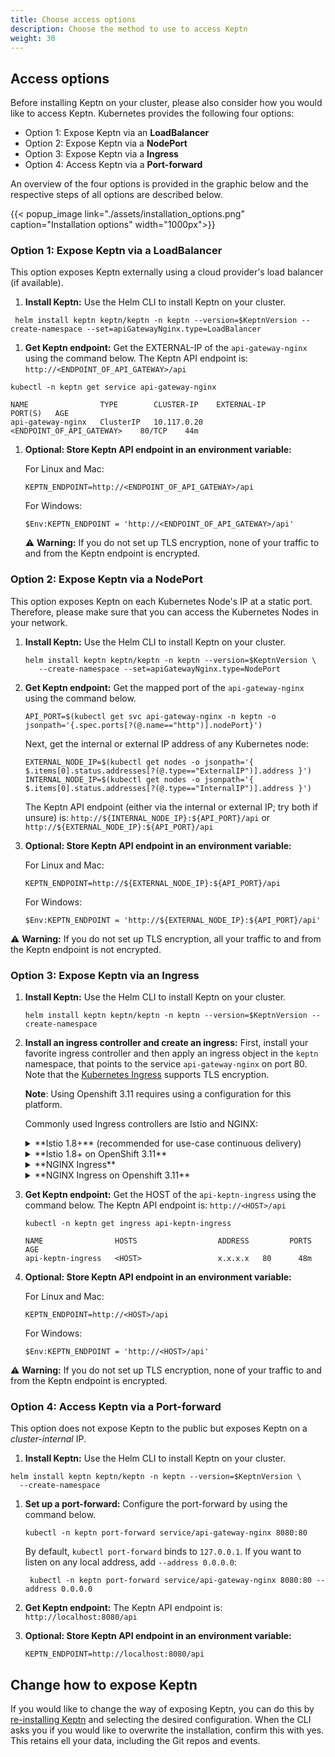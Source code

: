 ```yaml
---
title: Choose access options
description: Choose the method to use to access Keptn
weight: 30
---
```

 
## Access options

Before installing Keptn on your cluster, please also consider how you would like to access Keptn.
Kubernetes provides the following four options:

* Option 1: Expose Keptn via an **LoadBalancer**
* Option 2: Expose Keptn via a **NodePort**
* Option 3: Expose Keptn via a **Ingress**
* Option 4: Access Keptn via a **Port-forward**

An overview of the four options is provided in the graphic below and the respective steps of all options are described below.

{{< popup_image
link="./assets/installation_options.png"
caption="Installation options"
width="1000px">}}

### Option 1: Expose Keptn via a LoadBalancer
This option exposes Keptn externally using a cloud provider's load balancer (if available).

1. **Install Keptn:** Use the Helm CLI to install Keptn on your cluster.
  ```
   helm install keptn keptn/keptn -n keptn --version=$KeptnVersion --create-namespace --set=apiGatewayNginx.type=LoadBalancer
  ```

1. **Get Keptn endpoint:**  Get the EXTERNAL-IP of the `api-gateway-nginx` using the command below. The Keptn API endpoint is: `http://<ENDPOINT_OF_API_GATEWAY>/api`
  ```
  kubectl -n keptn get service api-gateway-nginx
  ```
  ```
  NAME                TYPE        CLUSTER-IP    EXTERNAL-IP                  PORT(S)   AGE
  api-gateway-nginx   ClusterIP   10.117.0.20   <ENDPOINT_OF_API_GATEWAY>    80/TCP    44m
  ```

1. **Optional: Store Keptn API endpoint in an environment variable:**

    For Linux and Mac:
    ```
    KEPTN_ENDPOINT=http://<ENDPOINT_OF_API_GATEWAY>/api
    ```

    For Windows:
    ```
    $Env:KEPTN_ENDPOINT = 'http://<ENDPOINT_OF_API_GATEWAY>/api'
    ```

    :warning: **Warning:** If you do not set up TLS encryption,
    none of your traffic to and from the Keptn endpoint is encrypted.

### Option 2: Expose Keptn via a NodePort
This option exposes Keptn on each Kubernetes Node's IP at a static port. Therefore, please make sure that you can access the Kubernetes Nodes in your network.

1. **Install Keptn:** Use the Helm CLI to install Keptn on your cluster.
   ```
   helm install keptn keptn/keptn -n keptn --version=$KeptnVersion \
      --create-namespace --set=apiGatewayNginx.type=NodePort
   ```

1. **Get Keptn endpoint:** Get the mapped port of the `api-gateway-nginx` using the command below.

    ```
    API_PORT=$(kubectl get svc api-gateway-nginx -n keptn -o jsonpath='{.spec.ports[?(@.name=="http")].nodePort}')
    ```
    Next, get the internal or external IP address of any Kubernetes node:

    ```
    EXTERNAL_NODE_IP=$(kubectl get nodes -o jsonpath='{ $.items[0].status.addresses[?(@.type=="ExternalIP")].address }')
    INTERNAL_NODE_IP=$(kubectl get nodes -o jsonpath='{ $.items[0].status.addresses[?(@.type=="InternalIP")].address }')
    ```

    The Keptn API endpoint (either via the internal or external IP; try both if unsure) is: `http://${INTERNAL_NODE_IP}:${API_PORT}/api` or `http://${EXTERNAL_NODE_IP}:${API_PORT}/api`

1. **Optional: Store Keptn API endpoint in an environment variable:**

    For Linux and Mac:
    ```
    KEPTN_ENDPOINT=http://${EXTERNAL_NODE_IP}:${API_PORT}/api
    ```

    For Windows:
    ```
    $Env:KEPTN_ENDPOINT = 'http://${EXTERNAL_NODE_IP}:${API_PORT}/api'
    ```

:warning: **Warning:** If you do not set up TLS encryption, all your traffic to and from the Keptn endpoint is not encrypted.

### Option 3: Expose Keptn via an Ingress

1. **Install Keptn:** Use the Helm CLI to install Keptn on your cluster.
   ```
   helm install keptn keptn/keptn -n keptn --version=$KeptnVersion --create-namespace
   ```

1. **Install an ingress controller and create an ingress:**
   First, install your favorite ingress controller
   and then apply an ingress object in the `keptn` namespace, 
   that points to the service `api-gateway-nginx` on port 80.
   Note that the [Kubernetes Ingress](https://kubernetes.io/docs/concepts/services-networking/ingress/)
   supports TLS encryption.

   **Note**: Using Openshift 3.11 requires using a configuration for this platform.

    Commonly used Ingress controllers are Istio and NGINX:

    <details><summary>**Istio 1.8+** (recommended for use-case continuous delivery)</summary>
    <p>

    * Istio provides an Ingress Controller. To install Istio, please refer to the [official documentation](https://istio.io/latest/docs/setup/install/).

    * [Determine the ingress IP](https://istio.io/latest/docs/tasks/traffic-management/ingress/ingress-control/#determining-the-ingress-ip-and-ports):

      ```
      kubectl -n istio-system get svc istio-ingressgateway
      ```

    * Create an `ingress-manifest.yaml` manifest for an Ingress object in which you set IP-ADDRESS or your hostname and then apply the manifest. (**Note:** In the example below, `nip.io` is used as wildcard DNS for the IP address.)

      ```
      apiVersion: networking.k8s.io/v1
      kind: Ingress
      metadata:
        annotations:
          kubernetes.io/ingress.class: istio
        name: api-keptn-ingress
        namespace: keptn
      spec:
        rules:
        - host: <IP-ADDRESS>.nip.io
          http:
            paths:
            - path: /
              pathType: Prefix
              backend:
                service:
                  name: api-gateway-nginx
                  port:
                    number: 80
      ```

      ```
      kubectl apply -f ingress-manifest.yaml
      ```

    </p>
    </details>

    <details><summary>**Istio 1.8+ on OpenShift 3.11**</summary>
    <p>

    * Istio provides an Ingress Controller. To install Istio, please refer to the [official documentation](https://istio.io/latest/docs/setup/install/).

    * [Determine the ingress IP](https://istio.io/latest/docs/tasks/traffic-management/ingress/ingress-control/#determining-the-ingress-ip-and-ports):

    ```
    kubectl -n istio-system get svc istio-ingressgateway
    ```

    * Create an `ingress-manifest.yaml` manifest for an Ingress object in which you set IP-ADDRESS or your hostname and then apply the manifest. (**Note:** In the example below, `nip.io` is used as wildcard DNS for the IP address.)

      ```
      apiVersion: networking.k8s.io/v1beta1
      kind: Ingress
      metadata:
        annotations:
          kubernetes.io/ingress.class: istio
        name: api-keptn-ingress
        namespace: keptn
      spec:
        rules:
        - host: <IP-ADDRESS>.nip.io
          http:
            paths:
            - backend:
                serviceName: api-gateway-nginx
                servicePort: 80
        ```

        ```
        kubectl apply -f ingress-manifest.yaml
        ```

    </p>
    </details>

    <details><summary>**NGINX Ingress**</summary>
    <p>

    * To install an NGINX Ingress Controller, please refer to the [official documentation](https://kubernetes.github.io/ingress-nginx/).

    * [Determine the ingress IP](https://istio.io/latest/docs/tasks/traffic-management/ingress/ingress-control/#determining-the-ingress-ip-and-ports):

      ```
      kubectl -n ingress-nginx get svc ingress-nginx
      ```

    * Create an `ingress-manifest.yaml` manifest for an ingress object in which you set IP-ADDRESS or your hostname and then apply the manifest. (**Note:** In the example below, `nip.io` is used as wildcard DNS for the IP address.)

      ```
      apiVersion: networking.k8s.io/v1
      kind: Ingress
      metadata:
        annotations:
          kubernetes.io/ingress.class: nginx
        name: api-keptn-ingress
        namespace: keptn
      spec:
        rules:
        - host: <IP-ADDRESS>.nip.io
          http:
            paths:
            - path: /
              pathType: Prefix
              backend:
                service:
                  name: api-gateway-nginx
                  port:
                    number: 80
        ```

        ```
        kubectl apply -f ingress-manifest.yaml
        ```

    </p>
    </details>

    <details><summary>**NGINX Ingress on Openshift 3.11**</summary>
    <p>

    * To install an NGINX Ingress Controller, please refer to the [official documentation](https://kubernetes.github.io/ingress-nginx/).

    * [Determine the ingress IP](https://istio.io/latest/docs/tasks/traffic-management/ingress/ingress-control/#determining-the-ingress-ip-and-ports):

      ```
      kubectl -n ingress-nginx get svc ingress-nginx
      ```

    * Create an `ingress-manifest.yaml` manifest for an ingress object in which you set IP-ADDRESS or your hostname and then apply the manifest. (**Note:** In the example below, `nip.io` is used as wildcard DNS for the IP address.)

      ```
      apiVersion: networking.k8s.io/v1beta1
      kind: Ingress
      metadata:
        annotations:
          kubernetes.io/ingress.class: nginx
        name: api-keptn-ingress
        namespace: keptn
      spec:
        rules:
        - host: <IP-ADDRESS>.nip.io
          http:
            paths:
            - backend:
                serviceName: api-gateway-nginx
                servicePort: 80
        ```

        ```
        kubectl apply -f ingress-manifest.yaml
        ```

    </p>
    </details>

2. **Get Keptn endpoint:** Get the HOST of the `api-keptn-ingress` using the command below. The Keptn API endpoint is: `http://<HOST>/api`

    ```
    kubectl -n keptn get ingress api-keptn-ingress
    ```

    ```
    NAME                HOSTS                  ADDRESS         PORTS   AGE
    api-keptn-ingress   <HOST>                 x.x.x.x   80      48m
    ```

4. **Optional: Store Keptn API endpoint in an environment variable:**

    For Linux and Mac:
    ```
    KEPTN_ENDPOINT=http://<HOST>/api
    ```

    For Windows:
    ```
    $Env:KEPTN_ENDPOINT = 'http://<HOST>/api'
    ```

:warning: **Warning:** If you do not set up TLS encryption,
none of your traffic to and from the Keptn endpoint is encrypted.

### Option 4: Access Keptn via a Port-forward
This option does not expose Keptn to the public but exposes Keptn on a *cluster-internal* IP.

1. **Install Keptn:** Use the Helm CLI to install Keptn on your cluster.
  ```
  helm install keptn keptn/keptn -n keptn --version=$KeptnVersion \
    --create-namespace
  ```

1. **Set up a port-forward:** Configure the port-forward by using the command below.
   ```
   kubectl -n keptn port-forward service/api-gateway-nginx 8080:80
   ```
   By default, `kubectl port-forward` binds to `127.0.0.1`.
   If you want to listen on any local address, add `--address 0.0.0.0`:
    
   ```
    kubectl -n keptn port-forward service/api-gateway-nginx 8080:80 --address 0.0.0.0
    ```

1. **Get Keptn endpoint:** 
  The Keptn API endpoint is: `http://localhost:8080/api`

1. **Optional: Store Keptn API endpoint in an environment variable:**
    ```
    KEPTN_ENDPOINT=http://localhost:8080/api
    ```

## Change how to expose Keptn

If you would like to change the way of exposing Keptn,
you can do this by [re-installing Keptn](../helm-install/)
and selecting the desired configuration.
When the CLI asks you if you would like to overwrite the installation, confirm this with yes.
This retains ell your data, including the Git repos and events.

